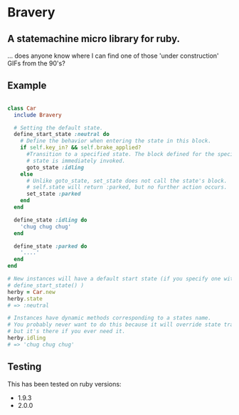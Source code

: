 # Bravery

## A statemachine micro library for ruby.

... does anyone know where I can find one of those 'under construction' GIFs from the 90's?

## Example

```ruby

class Car
  include Bravery

  # Setting the default state.
  define_start_state :neutral do
    # Define the behavior when entering the state in this block.
    if self.key_in? && self.brake_applied?
      #Transition to a specified state. The block defined for the specified
      # state is immediately invoked.
      goto_state :idling
    else
      # Unlike goto_state, set_state does not call the state's block.
      # self.state will return :parked, but no further action occurs.
      set_state :parked 
    end
  end

  define_state :idling do
    'chug chug chug'
  end

  define_state :parked do
    '....'
  end
end

# New instances will have a default start state (if you specify one with
# define_start_state() )
herby = Car.new
herby.state
# => :neutral

# Instances have dynamic methods corresponding to a states name. 
# You probably never want to do this because it will override state tracking,
# but it's there if you ever need it.
herby.idling
# => 'chug chug chug'
```

## Testing

This has been tested on ruby versions:

* 1.9.3
* 2.0.0 
